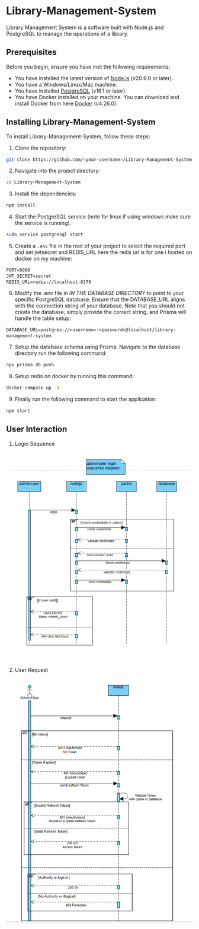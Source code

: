 # Library-Management-System

Library Management System is a software built with Node.js and PostgreSQL to manage the operations of a library.

## Prerequisites

Before you begin, ensure you have met the following requirements:

* You have installed the latest version of [Node.js](https://nodejs.org/en/download/) (v20.9.0 or later).
* You have a Windows/Linux/Mac machine.
* You have installed [PostgreSQL](https://www.postgresql.org/download/) (v16.1 or later).
*  You have Docker installed on your machine. You can download and install Docker from here [Docker](https://www.docker.com/products/docker-desktop/) (v4.26.0).

## Installing Library-Management-System

To install Library-Management-System, follow these steps:

1. Clone the repository:
```bash
git clone https://github.com/<your-username>/Library-Management-System.git
```

2. Navigate into the project directory:
```bash
cd Library-Management-System
```

3. Install the dependencies:
```bash
npm install
```

4. Start the PostgreSQL service (note for linux if using windows make sure the service is running).
```bash
sudo service postgresql start
```

5. Create a `.env` file in the root of your project to select the required port and set jwtsecret and REDIS_URL here the redis url is for one i hosted on docker on my machine:

```env
PORT=0000
JWT_SECRET=secret
REDIS_URL=redis://localhost:6379
```

6. Modify the .env file in *IN THE DATABASE DIRECTORY* to point to your specific PostgreSQL database. Ensure that the DATABASE_URL aligns with the connection string of your database. Note that you should not create the database; simply provide the correct string, and Prisma will handle the table setup:

```env
DATABASE_URL=postgres://<username>:<password>@localhost/library-management-system
```

7. Setup the database schema using Prisma. Navigate to the database directory run the following command:

```bash
npx prisma db push
```

8. Setup redis on docker by running this command:

```bash
docker-compose up -d
```

9. Finally run the following command to start the application:
```bash
npm start
```

## User Interaction

1. Login Sequence

![login sequence diagram](./sequence_diagram/login_sequence_diagram.png)

2. User Request

![user request sequence diagram](./sequence_diagram/users_sequence_diagram.png)